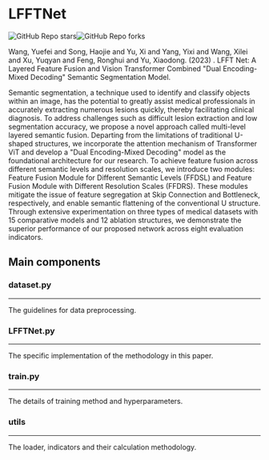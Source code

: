 # LFFTNet

![GitHub Repo stars](https://img.shields.io/github/stars/YF-W/LFFTNet)![GitHub Repo forks](https://img.shields.io/github/forks/YF-W/LFFTNet)

Wang, Yuefei and Song, Haojie and Yu, Xi and Yang, Yixi and Wang, Xilei and Xu, Yuqyan and Feng, Ronghui and Yu, Xiaodong. (2023) . LFFT Net: A Layered Feature Fusion and Vision Transformer Combined "Dual Encoding-Mixed Decoding" Semantic Segmentation Model.

Semantic segmentation, a technique used to identify and classify objects within an image, has the potential to greatly assist medical professionals in accurately extracting numerous lesions quickly, thereby facilitating clinical diagnosis. To address challenges such as difficult lesion extraction and low segmentation accuracy, we propose a novel approach called multi-level layered semantic fusion. Departing from the limitations of traditional U-shaped structures, we incorporate the attention mechanism of Transformer ViT and develop a "Dual Encoding-Mixed Decoding" model as the foundational architecture for our research. To achieve feature fusion across different semantic levels and resolution scales, we introduce two modules: Feature Fusion Module for Different Semantic Levels (FFDSL) and Feature Fusion Module with Different Resolution Scales (FFDRS). These modules mitigate the issue of feature segregation at Skip Connection and Bottleneck, respectively, and enable semantic flattening of the conventional U structure. Through extensive experimentation on three types of medical datasets with 15 comparative models and 12 ablation structures, we demonstrate the superior performance of our proposed network across eight evaluation indicators.

## Main components

### dataset.py

------

The guidelines for data preprocessing.

### LFFTNet.py

------

The specific implementation of the methodology in this paper.

### train.py

------

The details of training method and hyperparameters.

### utils

------

The loader, indicators and their calculation methodology.
